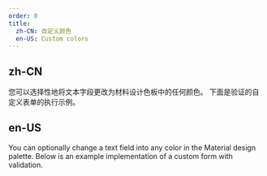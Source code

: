 ```yaml
---
order: 0
title:
  zh-CN: 自定义颜色
  en-US: Custom colors
---
```


## zh-CN

您可以选择性地将文本字段更改为材料设计色板中的任何颜色。 下面是验证的自定义表单的执行示例。

## en-US

You can optionally change a text field into any color in the Material design palette. Below is an example implementation of a custom form with validation.
